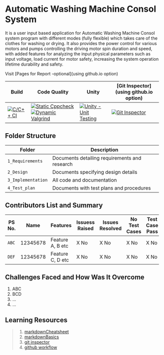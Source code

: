 # Automatic Washing Machine Consol System
It is a user input based application for Automatic Washing Machine Consol system program with different modes (fully flexible) which takes care of the clothes for washing or drying. It also provides the power control for various motors and pumps controlling the driving motor spin duration and speed, with added features for analyzing the input physical parameters such as input voltage, load current for motor safety, increasing the system operation lifetime durability and safety.

Visit [Pages for Report -optional](using github.io option)

Build | Code Quality | Unity | [Git Inspector](using github.io option)
------|----------|-------|--------------
[![C/C++ CI](https://github.com/vivek28121997/Mini-Project-StepIn-256217/actions/workflows/c-cpp.yml/badge.svg)](https://github.com/vivek28121997/Mini-Project-StepIn-256217/actions/workflows/c-cpp.yml) | [![Static Cppcheck](https://github.com/vivek28121997/Mini-Project-StepIn-256217/actions/workflows/cppcheck.yml/badge.svg)](https://github.com/vivek28121997/Mini-Project-StepIn-256217/actions/workflows/cppcheck.yml) [![Dynamic Valgrind](https://github.com/vivek28121997/Mini-Project-StepIn-256217/actions/workflows/CodeQuality_Dynamic.yml/badge.svg)](https://github.com/vivek28121997/Mini-Project-StepIn-256217/actions/workflows/CodeQuality_Dynamic.yml)| [![Unity - Unit Testing](https://github.com/vivek28121997/Mini-Project-StepIn-256217/actions/workflows/unity.yml/badge.svg)](https://github.com/vivek28121997/Mini-Project-StepIn-256217/actions/workflows/unity.yml)| [![Git Inspector](https://github.com/vivek28121997/Mini-Project-StepIn-256217/actions/workflows/gitinspector.yml/badge.svg)](https://github.com/vivek28121997/Mini-Project-StepIn-256217/actions/workflows/gitinspector.yml)


## Folder Structure
Folder             | Description
-------------------| -----------------------------------------
`1_Requirements`   | Documents detailing requirements and research
`2_Design`         | Documents specifying design details
`3_Implementation` | All code and documentation
`4_Test_plan`      | Documents with test plans and procedures

## Contributors List and Summary

PS No. |  Name   |    Features    | Issuess Raised |Issues Resolved|No Test Cases|Test Case Pass
-------|---------|----------------|----------------|---------------|-------------|--------------
`ABC` | 12345678  | Feature A, B etc    | X No     | X No   |X No   |X No     
`DEF` | 12345678  | Feature C, D etc    | X No     | X No   |X No   |X No     

## Challenges Faced and How Was It Overcome

1. ABC
2. BCD
3. ...
4. ...

## Learning Resources
>1. [markdownCheatsheet](https://github.com/adam-p/markdown-here/wiki/Markdown-Cheatsheet)
>2. [markdownBasics](https://guides.github.com/features/mastering-markdown/)
>3. [git inspector](https://github.com/ejwa/gitinspector.git)
>4. [github workflow](https://docs.github.com/en/actions/learn-github-action)

